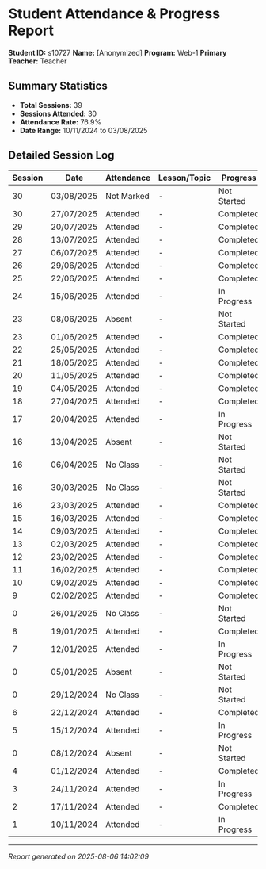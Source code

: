 # Student Attendance & Progress Report

**Student ID:** s10727
**Name:** [Anonymized]
**Program:** Web-1
**Primary Teacher:** Teacher

## Summary Statistics
- **Total Sessions:** 39
- **Sessions Attended:** 30
- **Attendance Rate:** 76.9%
- **Date Range:** 10/11/2024 to 03/08/2025

## Detailed Session Log

| Session | Date | Attendance | Lesson/Topic | Progress |
|---------|------|------------|--------------|----------|
| 30 | 03/08/2025 | Not Marked | - | Not Started |
| 30 | 27/07/2025 | Attended | - | Completed |
| 29 | 20/07/2025 | Attended | - | Completed |
| 28 | 13/07/2025 | Attended | - | Completed |
| 27 | 06/07/2025 | Attended | - | Completed |
| 26 | 29/06/2025 | Attended | - | Completed |
| 25 | 22/06/2025 | Attended | - | Completed |
| 24 | 15/06/2025 | Attended | - | In Progress |
| 23 | 08/06/2025 | Absent | - | Not Started |
| 23 | 01/06/2025 | Attended | - | Completed |
| 22 | 25/05/2025 | Attended | - | Completed |
| 21 | 18/05/2025 | Attended | - | Completed |
| 20 | 11/05/2025 | Attended | - | Completed |
| 19 | 04/05/2025 | Attended | - | Completed |
| 18 | 27/04/2025 | Attended | - | Completed |
| 17 | 20/04/2025 | Attended | - | In Progress |
| 16 | 13/04/2025 | Absent | - | Not Started |
| 16 | 06/04/2025 | No Class | - | Not Started |
| 16 | 30/03/2025 | No Class | - | Not Started |
| 16 | 23/03/2025 | Attended | - | Completed |
| 15 | 16/03/2025 | Attended | - | Completed |
| 14 | 09/03/2025 | Attended | - | Completed |
| 13 | 02/03/2025 | Attended | - | Completed |
| 12 | 23/02/2025 | Attended | - | Completed |
| 11 | 16/02/2025 | Attended | - | Completed |
| 10 | 09/02/2025 | Attended | - | Completed |
| 9 | 02/02/2025 | Attended | - | Completed |
| 0 | 26/01/2025 | No Class | - | Not Started |
| 8 | 19/01/2025 | Attended | - | Completed |
| 7 | 12/01/2025 | Attended | - | In Progress |
| 0 | 05/01/2025 | Absent | - | Not Started |
| 0 | 29/12/2024 | No Class | - | Not Started |
| 6 | 22/12/2024 | Attended | - | Completed |
| 5 | 15/12/2024 | Attended | - | In Progress |
| 0 | 08/12/2024 | Absent | - | Not Started |
| 4 | 01/12/2024 | Attended | - | Completed |
| 3 | 24/11/2024 | Attended | - | In Progress |
| 2 | 17/11/2024 | Attended | - | Completed |
| 1 | 10/11/2024 | Attended | - | In Progress |

---
*Report generated on 2025-08-06 14:02:09*